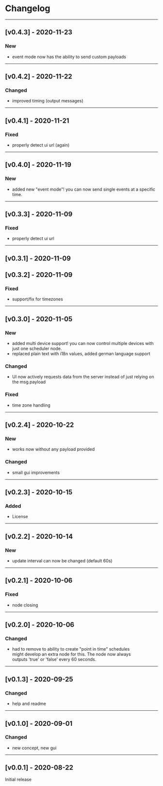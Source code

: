 # Changelog

----------
## [v0.4.3] - 2020-11-23

### New
- event mode now has the ability to send
  custom payloads
  
----------
## [v0.4.2] - 2020-11-22

### Changed
- improved timing (output messages)

----------
## [v0.4.1] - 2020-11-21

### Fixed
- properly detect ui url (again)

----------
## [v0.4.0] - 2020-11-19

### New
- added new "event mode"! you can now
  send single events at a specific time.

----------
## [v0.3.3] - 2020-11-09

### Fixed
- properly detect ui url

----------
## [v0.3.1] - 2020-11-09
## [v0.3.2] - 2020-11-09

### Fixed
- support/fix for timezones

----------
## [v0.3.0] - 2020-11-05

### New
- added multi device support! you can now
  control multiple devices with just one
  scheduler node.
- replaced plain text with i18n values, 
  added german language support

### Changed 
- UI now actively requests data  from the
  server instead of just relying on the 
  msg.payload

### Fixed
- time zone handling

----------
## [v0.2.4] - 2020-10-22

### New
- works now without any payload provided

### Changed
- small gui improvements

----------
## [v0.2.3] - 2020-10-15

### Added
- License

----------
## [v0.2.2] - 2020-10-14

### New
- update interval can now be changed (default 60s)

----------
## [v0.2.1] - 2020-10-06

### Fixed
- node closing

----------
## [v0.2.0] - 2020-10-06

### Changed
- had to remove to ability to create "point in time" schedules  
might develop an extra node for this. The node now always  
outputs 'true' or 'false' every 60 seconds.

----------
## [v0.1.3] - 2020-09-25

### Changed
- help and readme

----------
## [v0.1.0] - 2020-09-01

### Changed
- new concept, new gui

----------
## [v0.0.1] - 2020-08-22

Initial release